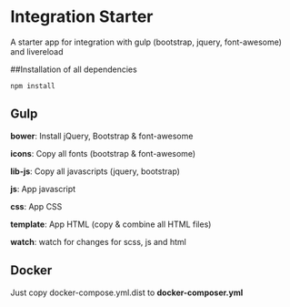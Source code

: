 # Integration Starter
A starter app for integration with gulp (bootstrap, jquery, font-awesome) and livereload

##Installation of all dependencies

```npm install```

## Gulp

**bower**: Install jQuery, Bootstrap & font-awesome

**icons**: Copy all fonts (bootstrap & font-awesome)

**lib-js**: Copy all javascripts (jquery, bootstrap)

**js**: App javascript

**css**: App CSS

**template**: App HTML (copy & combine all HTML files)

**watch**: watch for changes for scss, js and html

## Docker
Just copy docker-compose.yml.dist to **docker-composer.yml**
